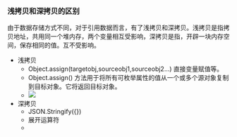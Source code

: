### 浅拷贝和深拷贝的区别

由于数据存储方式不同，对于引用数据而言，有了浅拷贝和深拷贝。浅拷贝是指拷贝地址，共用同一个堆内存，两个变量相互受影响，深拷贝是指，开辟一块内存空间，保存相同的值。互不受影响。

* 浅拷贝
  * Object.assign(targetobj,sourceobj1,sourceobj2...)  直接变量赋值等。
  * Object.assign()  方法用于将所有可枚举属性的值从一个或多个源对象复制到目标对象。它将返回目标对象。
  * ![](C:\Users\L\AppData\Roaming\Typora\typora-user-images\image-20200830182436399.png)
* 深拷贝
  * JSON.Stringify({})
  * 展开运算符
  * 

